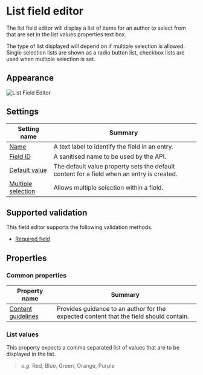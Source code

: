 # List field editor
The list field editor will display a list of items for an author to select from that are set in the list values properties text box.

The type of list displayed will depend on if multiple selection is allowed. Single selection lists are shown as a radio button list, checkbox lists are used when multiple selection is set.

## Appearance
![List Field Editor](/images/field-editor-list.png)

## Settings
| Setting name | Summary|
| ---| --- |
| [Name](/content-types/field-editors/field-settings.md#name) | A text label to identify the field in an entry.|
| [Field ID](/content-types/field-editors/field-settings.md#field-id) | A sanitised name to be used by the API. |
| [Default value](/content-types/field-editors/field-settings.md#default-value) | The default value property sets the default content for a field when an entry is created. |
| [Multiple selection](/content-types/field-editors/field-settings.md#allow-multiple) |  Allows multiple selection within a field. |

## Supported validation
This field editor supports the following validation methods.

- [Required field](/content-types/validation/required-validation.md)

## Properties
### Common properties
| Property name | Summary|
| ---| --- |
| [Content guidelines](/content-types/field-editors/field-properties.md#content-guidelines) |  Provides guidance to an author for the expected content that the field should contain. |

### List values
This property expects a comma separated list of values that are to be displayed in the list.

> *e.g.* Red, Blue, Green, Orange, Purple
